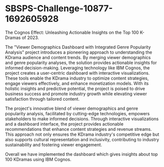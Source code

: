 # SBSPS-Challenge-10877-1692605928

The Cognos Effect: Unleashing Actionable Insights on the Top 100 K-Dramas of 2023.


The "Viewer Demographics Dashboard with Integrated Genre Popularity Analysis" project introduces a pioneering approach to understanding the KDrama audience and content trends.
By merging viewer demographics and genre popularity analyses, the solution provides actionable insights for informed decision-making.
Leveraging technology like IBM Cognos, the project creates a user-centric dashboard with interactive visualizations. 
These tools enable the KDrama industry to optimize content strategies, engage viewers effectively, and enhance monetization models. 
With its holistic insights and predictive potential, the project is poised to drive business success and promote industry growth while elevating viewer satisfaction through tailored content.

The project's innovative blend of viewer demographics and genre popularity analysis, facilitated by cutting-edge technologies, empowers stakeholders to make informed decisions. 
Through interactive visualizations and  a dashboard interface, the project provides actionable recommendations that enhance content strategies and revenue streams. 
This approach not only ensures the KDrama industry's competitive edge but also supports cultural representation and inclusivity, contributing to industry sustainability and fostering viewer engagement.

Overall we have implemented the dashboard which gives insights about top 100 KDramas using IBM Cognos.
